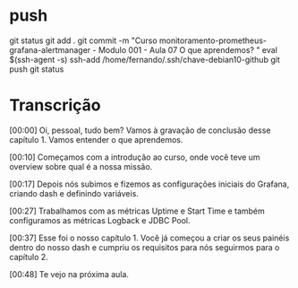 
# ##############################################################################################################################################################
# ##############################################################################################################################################################
# ##############################################################################################################################################################
# ##############################################################################################################################################################
# push

git status
git add .
git commit -m "Curso monitoramento-prometheus-grafana-alertmanager - Modulo 001 - Aula 07  O que aprendemos? "
eval $(ssh-agent -s)
ssh-add /home/fernando/.ssh/chave-debian10-github
git push
git status


# Transcrição
[00:00] Oi, pessoal, tudo bem? Vamos à gravação de conclusão desse capítulo 1. Vamos entender o que aprendemos.

[00:10] Começamos com a introdução ao curso, onde você teve um overview sobre qual é a nossa missão.

[00:17] Depois nós subimos e fizemos as configurações iniciais do Grafana, criando dash e definindo variáveis.

[00:27] Trabalhamos com as métricas Uptime e Start Time e também configuramos as métricas Logback e JDBC Pool.

[00:37] Esse foi o nosso capítulo 1. Você já começou a criar os seus painéis dentro do nosso dash e cumpriu os requisitos para nós seguirmos para o capítulo 2.

[00:48] Te vejo na próxima aula.